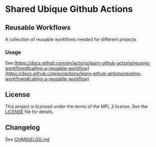 # Shared Ubique Github Actions

## Reusable Workflows

A collection of reusable workflows needed for different projects.

### Usage

See [https://docs.github.com/en/actions/learn-github-actions/reusing-workflows#calling-a-reusable-workflow](https://docs.github.com/en/actions/learn-github-actions/reusing-workflows#calling-a-reusable-workflow)

## License

This project is licensed under the terms of the MPL 2 license. See the [LICENSE](LICENSE) file for details.

## Changelog

See [CHANGELOG.md](CHANGELOG.md)